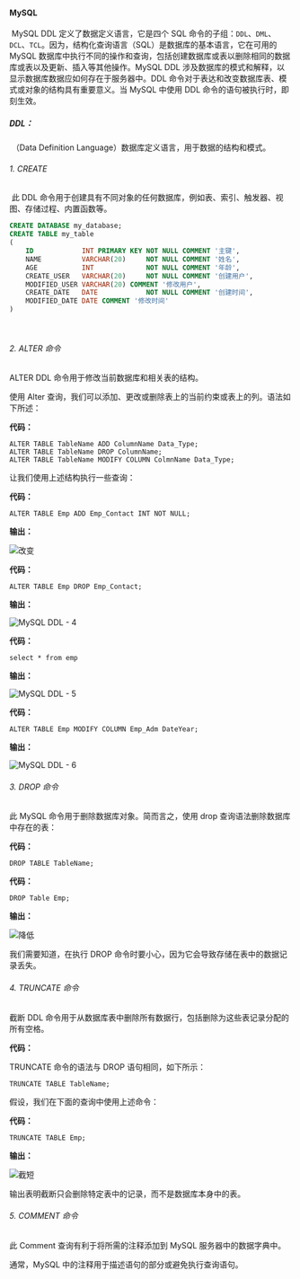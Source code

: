 #### MySQL

​		  MySQL DDL 定义了数据定义语言，它是四个 SQL 命令的子组：`DDL`、`DML`、`DCL`、`TCL`。因为，结构化查询语言（SQL）是数据库的基本语言，它在可用的 MySQL 数据库中执行不同的操作和查询，包括创建数据库或表以删除相同的数据库或表以及更新、插入等其他操作。MySQL DDL 涉及数据库的模式和解释，以显示数据库数据应如何存在于服务器中。DDL 命令对于表达和改变数据库表、模式或对象的结构具有重要意义。当 MySQL 中使用 DDL 命令的语句被执行时，即刻生效。

##### DDL：

​		（Data Definition Language）数据库定义语言，用于数据的结构和模式。

###### 1. CREATE

​		此 DDL 命令用于创建具有不同对象的任何数据库，例如表、索引、触发器、视图、存储过程、内置函数等。

```sql
CREATE DATABASE my_database;
CREATE TABLE my_table
(
    ID            INT PRIMARY KEY NOT NULL COMMENT '主键',
    NAME          VARCHAR(20)     NOT NULL COMMENT '姓名',
    AGE           INT             NOT NULL COMMENT '年龄',
    CREATE_USER   VARCHAR(20)     NOT NULL COMMENT '创建用户',
    MODIFIED_USER VARCHAR(20) COMMENT '修改用户',
    CREATE_DATE   DATE            NOT NULL COMMENT '创建时间',
    MODIFIED_DATE DATE COMMENT '修改时间'
)
```



​			



###### 2. ALTER 命令

ALTER DDL 命令用于修改当前数据库和相关表的结构。

使用 Alter 查询，我们可以添加、更改或删除表上的当前约束或表上的列。语法如下所述：

**代码：**

```
ALTER TABLE TableName ADD ColumnName Data_Type;
ALTER TABLE TableName DROP ColumnName;
ALTER TABLE TableName MODIFY COLUMN ColmnName Data_Type;
```

让我们使用上述结构执行一些查询：

**代码：**

```
ALTER TABLE Emp ADD Emp_Contact INT NOT NULL;
```

**输出：**

![改变](https://cdn.educba.com/academy/wp-content/uploads/2020/08/MySQL-DDL-3.png.webp)

**代码：**

```
ALTER TABLE Emp DROP Emp_Contact;
```

**输出：**

![MySQL DDL - 4](https://cdn.educba.com/academy/wp-content/uploads/2020/08/MySQL-DDL-4.png.webp)

**代码：**

`select * from emp`

**输出：**

![MySQL DDL - 5](https://cdn.educba.com/academy/wp-content/uploads/2020/08/MySQL-DDL-5.png.webp)

**代码：**

```
ALTER TABLE Emp MODIFY COLUMN Emp_Adm DateYear;
```

**输出：**

![MySQL DDL - 6](https://cdn.educba.com/academy/wp-content/uploads/2020/08/MySQL-DDL-6.png.webp)

###### 3. DROP 命令

此 MySQL 命令用于删除数据库对象。简而言之，使用 drop 查询语法删除数据库中存在的表：

**代码：**

```
DROP TABLE TableName;
```

**代码：**

```
DROP Table Emp;
```

**输出：**

![降低](https://cdn.educba.com/academy/wp-content/uploads/2020/08/MySQL-DDL-7.png.webp)

我们需要知道，在执行 DROP 命令时要小心，因为它会导致存储在表中的数据记录丢失。

###### 4. TRUNCATE 命令

截断 DDL 命令用于从数据库表中删除所有数据行，包括删除为这些表记录分配的所有空格。

**代码：**

TRUNCATE 命令的语法与 DROP 语句相同，如下所示：

```
TRUNCATE TABLE TableName;
```

假设，我们在下面的查询中使用上述命令：

**代码：**

```
TRUNCATE TABLE Emp;
```

**输出：**

![截短](https://cdn.educba.com/academy/wp-content/uploads/2020/08/MySQL-DDL-8.png.webp)

输出表明截断只会删除特定表中的记录，而不是数据库本身中的表。

###### 5. COMMENT 命令

此 Comment 查询有利于将所需的注释添加到 MySQL 服务器中的数据字典中。

通常，MySQL 中的注释用于描述语句的部分或避免执行查询语句。
